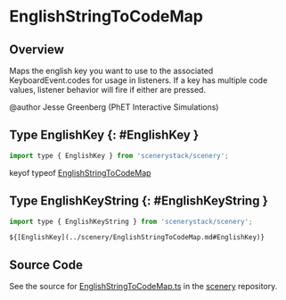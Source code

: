 # EnglishStringToCodeMap

## Overview

Maps the english key you want to use to the associated KeyboardEvent.codes for usage in listeners.
If a key has multiple code values, listener behavior will fire if either are pressed.

@author Jesse Greenberg (PhET Interactive Simulations)

## Type EnglishKey {: #EnglishKey }


```js
import type { EnglishKey } from 'scenerystack/scenery';
```


keyof typeof [EnglishStringToCodeMap](../scenery/EnglishStringToCodeMap.md)



## Type EnglishKeyString {: #EnglishKeyString }


```js
import type { EnglishKeyString } from 'scenerystack/scenery';
```


`${[EnglishKey](../scenery/EnglishStringToCodeMap.md#EnglishKey)}`



## Source Code

See the source for [EnglishStringToCodeMap.ts](https://github.com/phetsims/scenery/blob/main/js/accessibility/EnglishStringToCodeMap.ts) in the [scenery](https://github.com/phetsims/scenery) repository.

